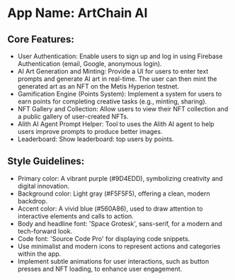 # **App Name**: ArtChain AI

## Core Features:

- User Authentication: Enable users to sign up and log in using Firebase Authentication (email, Google, anonymous login).
- AI Art Generation and Minting: Provide a UI for users to enter text prompts and generate AI art in real-time. The user can then mint the generated art as an NFT on the Metis Hyperion testnet.
- Gamification Engine (Points System): Implement a system for users to earn points for completing creative tasks (e.g., minting, sharing).
- NFT Gallery and Collection: Allow users to view their NFT collection and a public gallery of user-created NFTs.
- Alith AI Agent Prompt Helper: Tool to uses the Alith AI agent to help users improve prompts to produce better images.
- Leaderboard: Show leaderboard: top users by points.

## Style Guidelines:

- Primary color: A vibrant purple (#9D4EDD), symbolizing creativity and digital innovation.
- Background color: Light gray (#F5F5F5), offering a clean, modern backdrop.
- Accent color: A vivid blue (#560A86), used to draw attention to interactive elements and calls to action.
- Body and headline font: 'Space Grotesk', sans-serif, for a modern and tech-forward look.
- Code font: 'Source Code Pro' for displaying code snippets.
- Use minimalist and modern icons to represent actions and categories within the app.
- Implement subtle animations for user interactions, such as button presses and NFT loading, to enhance user engagement.